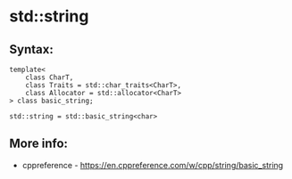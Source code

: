 # std::string

## Syntax:  
    template<  
        class CharT,  
        class Traits = std::char_traits<CharT>,  
        class Allocator = std::allocator<CharT>  
    > class basic_string;  

    std::string = std::basic_string<char>

## More info:
 - cppreference - https://en.cppreference.com/w/cpp/string/basic_string
